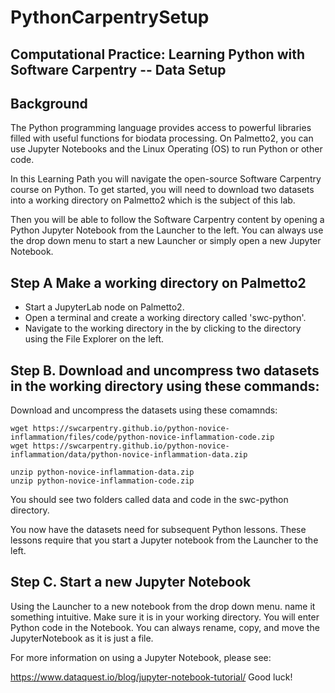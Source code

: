 # PythonCarpentrySetup

## Computational Practice: Learning Python with Software Carpentry -- Data Setup

## Background
The Python programming language provides access to powerful libraries filled with useful functions for biodata processing.  On Palmetto2, you can use Jupyter Notebooks and the Linux Operating (OS) to run Python or other code. 

In this Learning Path you will navigate the open-source Software Carpentry course on Python.  To get started, you will need to download two datasets into a working directory on Palmetto2 which is the subject of this lab.

Then you will be able to follow the Software Carpentry content by opening a Python Jupyter Notebook from the Launcher to the left. You can always use the drop down menu to start a new Launcher or simply open a new Jupyter Notebook.

## Step A Make a working directory on Palmetto2
- Start a JupyterLab node on Palmetto2.
- Open a terminal and create a working directory called 'swc-python'.
- Navigate to the working directory in the by clicking to the directory using the File Explorer on the left.

## Step B. Download and uncompress two datasets in the working directory using these commands:
Download and uncompress the datasets using these comamnds:

```
wget https://swcarpentry.github.io/python-novice-inflammation/files/code/python-novice-inflammation-code.zip
wget https://swcarpentry.github.io/python-novice-inflammation/data/python-novice-inflammation-data.zip

unzip python-novice-inflammation-data.zip
unzip python-novice-inflammation-code.zip
```
You should see two folders called data and code in the swc-python directory.  

You now have the datasets need for subsequent Python lessons.  These lessons require that you start a Jupyter notebook from the Launcher to the left.

## Step C. Start a new Jupyter Notebook
Using the Launcher to a new notebook from the drop down menu. name it something intuitive. Make sure it is in your working directory. You will enter Python code in the Notebook. You can always rename, copy, and move the JupyterNotebook as it is just a file.

For more information on using a Jupyter Notebook, please see:

https://www.dataquest.io/blog/jupyter-notebook-tutorial/
Good luck!             
